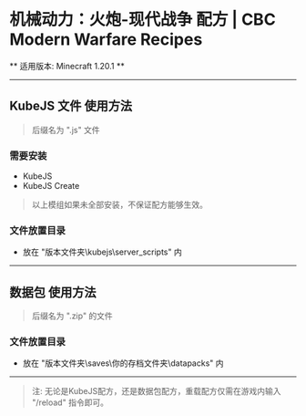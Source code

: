 # 机械动力：火炮-现代战争 配方 | CBC Modern Warfare Recipes #
** 适用版本: Minecraft 1.20.1 **
***
## KubeJS 文件 使用方法 ##
> 后缀名为 ".js" 文件
### 需要安装 ###
- KubeJS
- KubeJS Create
> 以上模组如果未全部安装，不保证配方能够生效。
### 文件放置目录 ###
- 放在 "版本文件夹\kubejs\server_scripts" 内
***
## 数据包 使用方法 ##
> 后缀名为 ".zip" 的文件
### 文件放置目录 ###
- 放在 "版本文件夹\saves\你的存档文件夹\datapacks" 内
***
> 注: 无论是KubeJS配方，还是数据包配方，重载配方仅需在游戏内输入 "/reload" 指令即可。
